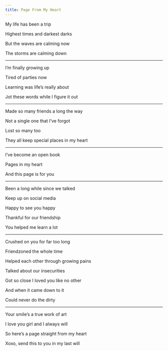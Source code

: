 ```yaml
---
title: Page From My Heart 
---
```


My life has been a trip

Highest times and darkest darks 

But the waves are calming now 

The storms are calming down 

---

I’m finally growing up 

Tired of parties now 

Learning was life’s really about 

Jot these words while I figure it out 

---

Made so many friends a long the way 

Not a single one that I’ve forgot 

Lost so many too 

They all keep special places in my heart 

---

I’ve become an open book 

Pages in my heart 

And this page is for you 

---

Been a long while since we talked 

Keep up on social media 

Happy to see you happy 

Thankful for our friendship 

You helped me learn a lot 

---

Crushed on you for far too long

Friendzoned the whole time 

Helped each other through growing pains 

Talked about our insecurities 

Got so close I loved you like no other 

And when it came down to it 

Could never do the dirty 

---

Your smile’s a true work of art 

I love you girl and I always will 

So here’s a page straight from my heart 

Xoxo, send this to you in my last will
